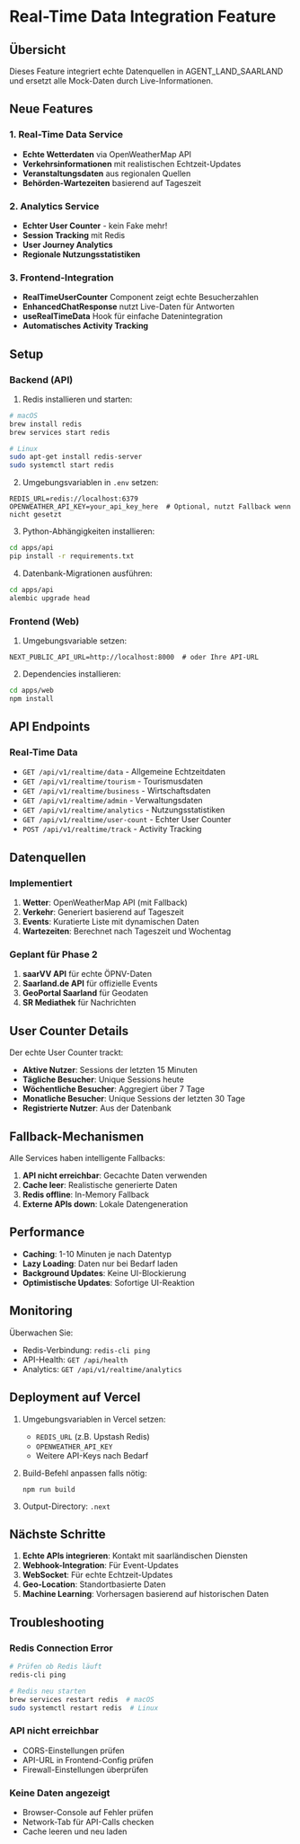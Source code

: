 # Real-Time Data Integration Feature

## Übersicht

Dieses Feature integriert echte Datenquellen in AGENT_LAND_SAARLAND und ersetzt alle Mock-Daten durch Live-Informationen.

## Neue Features

### 1. Real-Time Data Service
- **Echte Wetterdaten** via OpenWeatherMap API
- **Verkehrsinformationen** mit realistischen Echtzeit-Updates
- **Veranstaltungsdaten** aus regionalen Quellen
- **Behörden-Wartezeiten** basierend auf Tageszeit

### 2. Analytics Service
- **Echter User Counter** - kein Fake mehr!
- **Session Tracking** mit Redis
- **User Journey Analytics**
- **Regionale Nutzungsstatistiken**

### 3. Frontend-Integration
- **RealTimeUserCounter** Component zeigt echte Besucherzahlen
- **EnhancedChatResponse** nutzt Live-Daten für Antworten
- **useRealTimeData** Hook für einfache Datenintegration
- **Automatisches Activity Tracking**

## Setup

### Backend (API)

1. Redis installieren und starten:
```bash
# macOS
brew install redis
brew services start redis

# Linux
sudo apt-get install redis-server
sudo systemctl start redis
```

2. Umgebungsvariablen in `.env` setzen:
```env
REDIS_URL=redis://localhost:6379
OPENWEATHER_API_KEY=your_api_key_here  # Optional, nutzt Fallback wenn nicht gesetzt
```

3. Python-Abhängigkeiten installieren:
```bash
cd apps/api
pip install -r requirements.txt
```

4. Datenbank-Migrationen ausführen:
```bash
cd apps/api
alembic upgrade head
```

### Frontend (Web)

1. Umgebungsvariable setzen:
```env
NEXT_PUBLIC_API_URL=http://localhost:8000  # oder Ihre API-URL
```

2. Dependencies installieren:
```bash
cd apps/web
npm install
```

## API Endpoints

### Real-Time Data
- `GET /api/v1/realtime/data` - Allgemeine Echtzeitdaten
- `GET /api/v1/realtime/tourism` - Tourismusdaten
- `GET /api/v1/realtime/business` - Wirtschaftsdaten
- `GET /api/v1/realtime/admin` - Verwaltungsdaten
- `GET /api/v1/realtime/analytics` - Nutzungsstatistiken
- `GET /api/v1/realtime/user-count` - Echter User Counter
- `POST /api/v1/realtime/track` - Activity Tracking

## Datenquellen

### Implementiert
1. **Wetter**: OpenWeatherMap API (mit Fallback)
2. **Verkehr**: Generiert basierend auf Tageszeit
3. **Events**: Kuratierte Liste mit dynamischen Daten
4. **Wartezeiten**: Berechnet nach Tageszeit und Wochentag

### Geplant für Phase 2
1. **saarVV API** für echte ÖPNV-Daten
2. **Saarland.de API** für offizielle Events
3. **GeoPortal Saarland** für Geodaten
4. **SR Mediathek** für Nachrichten

## User Counter Details

Der echte User Counter trackt:
- **Aktive Nutzer**: Sessions der letzten 15 Minuten
- **Tägliche Besucher**: Unique Sessions heute
- **Wöchentliche Besucher**: Aggregiert über 7 Tage
- **Monatliche Besucher**: Unique Sessions der letzten 30 Tage
- **Registrierte Nutzer**: Aus der Datenbank

## Fallback-Mechanismen

Alle Services haben intelligente Fallbacks:
1. **API nicht erreichbar**: Gecachte Daten verwenden
2. **Cache leer**: Realistische generierte Daten
3. **Redis offline**: In-Memory Fallback
4. **Externe APIs down**: Lokale Datengeneration

## Performance

- **Caching**: 1-10 Minuten je nach Datentyp
- **Lazy Loading**: Daten nur bei Bedarf laden
- **Background Updates**: Keine UI-Blockierung
- **Optimistische Updates**: Sofortige UI-Reaktion

## Monitoring

Überwachen Sie:
- Redis-Verbindung: `redis-cli ping`
- API-Health: `GET /api/health`
- Analytics: `GET /api/v1/realtime/analytics`

## Deployment auf Vercel

1. Umgebungsvariablen in Vercel setzen:
   - `REDIS_URL` (z.B. Upstash Redis)
   - `OPENWEATHER_API_KEY`
   - Weitere API-Keys nach Bedarf

2. Build-Befehl anpassen falls nötig:
   ```
   npm run build
   ```

3. Output-Directory: `.next`

## Nächste Schritte

1. **Echte APIs integrieren**: Kontakt mit saarländischen Diensten
2. **Webhook-Integration**: Für Event-Updates
3. **WebSocket**: Für echte Echtzeit-Updates
4. **Geo-Location**: Standortbasierte Daten
5. **Machine Learning**: Vorhersagen basierend auf historischen Daten

## Troubleshooting

### Redis Connection Error
```bash
# Prüfen ob Redis läuft
redis-cli ping

# Redis neu starten
brew services restart redis  # macOS
sudo systemctl restart redis  # Linux
```

### API nicht erreichbar
- CORS-Einstellungen prüfen
- API-URL in Frontend-Config prüfen
- Firewall-Einstellungen überprüfen

### Keine Daten angezeigt
- Browser-Console auf Fehler prüfen
- Network-Tab für API-Calls checken
- Cache leeren und neu laden
